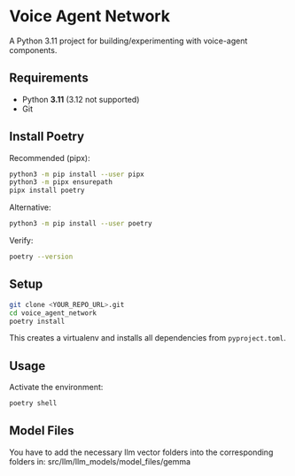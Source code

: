 # Voice Agent Network

A Python 3.11 project for building/experimenting with voice-agent components.

## Requirements
- Python **3.11** (3.12 not supported)
- Git

## Install Poetry
Recommended (pipx):
```bash
python3 -m pip install --user pipx
python3 -m pipx ensurepath
pipx install poetry
```

Alternative:
```bash
python3 -m pip install --user poetry
```

Verify:
```bash
poetry --version
```

## Setup
```bash
git clone <YOUR_REPO_URL>.git
cd voice_agent_network
poetry install
```

This creates a virtualenv and installs all dependencies from `pyproject.toml`.

## Usage
Activate the environment:
```bash
poetry shell
```

## Model Files
You have to add the necessary llm vector folders into the corresponding folders in: src/llm/llm_models/model_files/gemma